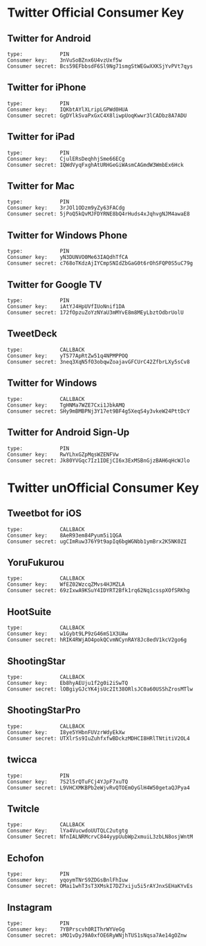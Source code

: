 # Twitter Official Consumer Key

## Twitter for Android
    type:            PIN
    Consumer key:    3nVuSoBZnx6U4vzUxf5w
    Consumer secret: Bcs59EFbbsdF6Sl9Ng71smgStWEGwXXKSjYvPVt7qys

## Twitter for iPhone
    type:            PIN
    Consumer key:    IQKbtAYlXLripLGPWd0HUA
    Consumer secret: GgDYlkSvaPxGxC4X8liwpUoqKwwr3lCADbz8A7ADU

## Twitter for iPad
    type:            PIN
    Consumer key:    CjulERsDeqhhjSme66ECg
    Consumer secret: IQWdVyqFxghAtURHGeGiWAsmCAGmdW3WmbEx6Hck

## Twitter for Mac
    type:            PIN
    Consumer key:    3rJOl1ODzm9yZy63FACdg
    Consumer secret: 5jPoQ5kQvMJFDYRNE8bQ4rHuds4xJqhvgNJM4awaE8

## Twitter for Windows Phone
    type:            PIN
    Consumer key:    yN3DUNVO0Me63IAQdhTfCA
    Consumer secret: c768oTKdzAjIYCmpSNIdZbGaG0t6rOhSFQP0S5uC79g

## Twitter for Google TV
    type:            PIN
    Consumer key:    iAtYJ4HpUVfIUoNnif1DA
    Consumer secret: 172fOpzuZoYzNYaU3mMYvE8m8MEyLbztOdbrUolU

## TweetDeck
    type:            CALLBACK
    Consumer key:    yT577ApRtZw51q4NPMPPOQ
    Consumer secret: 3neq3XqN5fO3obqwZoajavGFCUrC42ZfbrLXy5sCv8

## Twitter for Windows
    type:            CALLBACK
    Consumer key:    TgHNMa7WZE7Cxi1JbkAMQ
    Consumer secret: SHy9mBMBPNj3Y17et9BF4g5XeqS4y3vkeW24PttDcY

## Twitter for Android Sign-Up
    type:            PIN
    Consumer key:    RwYLhxGZpMqsWZENFVw
    Consumer secret: Jk80YVGqc7Iz1IDEjCI6x3ExMSBnGjzBAH6qHcWJlo


# Twitter unOfficial Consumer Key

## Tweetbot for iOS
    type:            CALLBACK
    Consumer key:    8AeR93em84Pyum5i1QGA
    Consumer secret: ugCImRuw376Y9t9apIq6bgWGNbb1ymBrx2K5NK0ZI

## YoruFukurou
    type:            CALLBACK
    Consumer key:    WfEZ02WzcqZMvs4HJMZLA
    Consumer secret: 69zIxwA9KSuY4IDYRT2Bfk1rq62Nq1csspXOfSRKhg

## HootSuite
    type:            CALLBACK
    Consumer key:    w1Gybt9LP9zG46mS1X3UAw
    Consumer secret: hRIK4RWjAO4pokQCvmNCynRAY8Jc8edV1kcV2go6g

## ShootingStar
    type:            CALLBACK
    Consumer key:    Eb8hyAEUju1f2g0i2iSwTQ
    Consumer secret: lOBgiyGJcYK4jsUc2It38ORlsJC0a60USShZrosMTlw


## ShootingStarPro
    type:            CALLBACK
    Consumer key:    I8ye5YHbnFUVzrWdyEkXw
    Consumer secret: UTXlrSs9IuZuhfxfwBDckzMDHCI8HRlTNtitiV2OL4

## twicca
    type:            PIN
    Consumer key:    7S2l5rQTuFCj4YJpF7xuTQ
    Consumer secret: L9VHCXMKBPb2eWjvRvQTOEmOyGlH4W50getaQJPya4

## Twitcle
    type:            CALLBACK
    Consumer Key:    lYa4VucwdoUUTQLC2utgtg
    Consumer Secret: NfnIALNRMcrvC844yypUubWp2xmuiL3zbLN8osjWntM

## Echofon
    type:            PIN
    Consumer key:    yqoymTNrS9ZDGsBnlFhIuw
    Consumer secret: OMai1whT3sT3XMskI7DZ7xiju5i5rAYJnxSEHaKYvEs

## Instagram
    type:            PIN
    Consumer key:    7YBPrscvh0RIThrWYVeGg
    Consumer secret: sMO1vDyJ9A0xfOE6RyWNjhTUS1sNqsa7Ae14gOZnw
